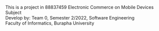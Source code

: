 ﻿This is a project in 88837459 Electronic Commerce on Mobile Devices Subject  
Develop by: Team 0, Semester 2/2022, Software Engineering  
Faculty of Informatics, Burapha University  
